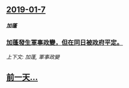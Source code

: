 ## [2019-01-7](/news/2019/01/7/index.md)

##### 加蓬
### [加蓬發生軍事政變，但在同日被政府平定。 ](/news/2019/01/7/加蓬發生軍事政變-但在同日被政府平定.md)
_上下文: 加蓬, 軍事政變_

## [前一天...](/news/2019/01/3/index.md)


